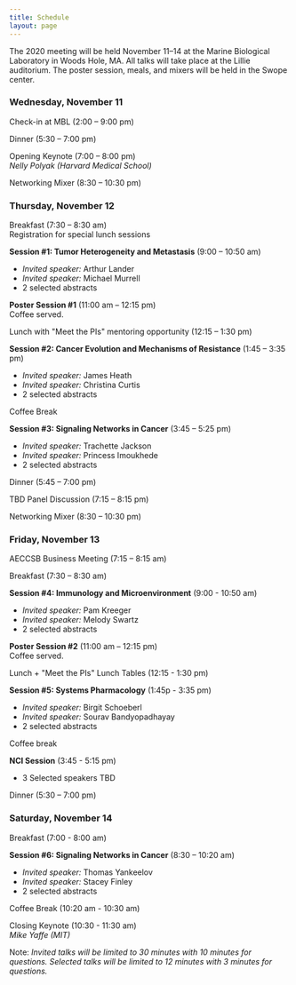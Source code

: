 ```yaml
---
title: Schedule
layout: page
---
```


The 2020 meeting will be held November 11–14 at the Marine Biological Laboratory in Woods Hole, MA. All talks will take place at the Lillie auditorium. The poster session, meals, and mixers will be held in the Swope center.

### Wednesday, November 11

Check-in at MBL (2:00 – 9:00 pm)

Dinner (5:30 – 7:00 pm)

Opening Keynote (7:00 – 8:00 pm)  
*Nelly Polyak (Harvard Medical School)*

Networking Mixer (8:30 – 10:30 pm)

### Thursday, November 12

Breakfast (7:30 – 8:30 am)  
Registration for special lunch sessions

**Session #1: Tumor Heterogeneity and Metastasis** (9:00 – 10:50 am)  

- *Invited speaker:* Arthur Lander
- *Invited speaker:* Michael Murrell
- 2 selected abstracts

**Poster Session #1** (11:00 am – 12:15 pm)  
Coffee served.

Lunch with "Meet the PIs" mentoring opportunity (12:15 – 1:30 pm)

 **Session #2: Cancer Evolution and Mechanisms of Resistance** (1:45 – 3:35 pm)  

- *Invited speaker:* James Heath
- *Invited speaker:* Christina Curtis
- 2 selected abstracts

Coffee Break

**Session #3: Signaling Networks in Cancer** (3:45 – 5:25 pm)  

- *Invited speaker:* Trachette Jackson
- *Invited speaker:* Princess Imoukhede
- 2 selected abstracts

Dinner (5:45 – 7:00 pm)

TBD Panel Discussion (7:15 – 8:15 pm)

Networking Mixer (8:30 – 10:30 pm)

### Friday, November 13

AECCSB Business Meeting (7:15 – 8:15 am)

Breakfast (7:30 – 8:30 am)

**Session #4: Immunology and Microenvironment** (9:00 - 10:50 am)
- *Invited speaker:* Pam Kreeger
- *Invited speaker:* Melody Swartz
- 2 selected abstracts

**Poster Session #2** (11:00 am – 12:15 pm)  
Coffee served.

Lunch + "Meet the PIs" Lunch Tables (12:15 - 1:30 pm)

**Session #5: Systems Pharmacology** (1:45p - 3:35 pm)
- *Invited speaker:* Birgit Schoeberl
- *Invited speaker:* Sourav Bandyopadhayay
- 2 selected abstracts

Coffee break

**NCI Session** (3:45 - 5:15 pm)
- 3 Selected speakers TBD

Dinner (5:30 – 7:00 pm)

### Saturday, November 14

Breakfast (7:00 - 8:00 am)

**Session #6: Signaling Networks in Cancer** (8:30 – 10:20 am)  

- *Invited speaker:* Thomas Yankeelov
- *Invited speaker:* Stacey Finley
- 2 selected abstracts

Coffee Break (10:20 am - 10:30 am)

Closing Keynote (10:30 - 11:30 am)  
*Mike Yaffe (MIT)*

Note: *Invited talks will be limited to 30 minutes with 10 minutes for questions. Selected talks will be limited to 12 minutes with 3 minutes for questions.*
